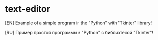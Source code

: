 # text-editor

[EN] Example of a simple program in the "Python" with "Tkinter" library!

[RU] Пример простой программы в "Python" с библиотекой "Tkinter"!
